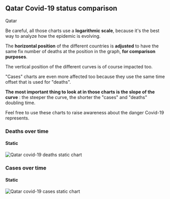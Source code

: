 ## Qatar Covid-19 status comparison 

Qatar



Be careful, all those charts use a **logarithmic scale**, because it's the best way to analyze how the epidemic is evolving.
 
The **horizontal position** of the different countries is **adjusted** to have the same fix number of deaths at the position in the graph, **for comparison purposes**.

The vertical position of the different curves is of course impacted too.

"Cases" charts are even more affected too because they use the same time offset that is used for "deaths".

**The most important thing to look at in those charts is the slope of the curve** : the steeper the curve, the shorter the "cases" and "deaths" doubling time.

Feel free to use these charts to raise awareness about the danger Covid-19 represents. 


 
### Deaths over time
 
#### Static
![Qatar covid-19 deaths static chart](https://raw.githubusercontent.com/madlag/coronavirus_study/master/notebooks/graphs/2020-03-30/countries/Qatar/2020-03-30_Qatar_deaths.png "Qatar covid-19 deaths static chart")   

 
### Cases over time
 
#### Static
![Qatar covid-19 cases static chart](https://raw.githubusercontent.com/madlag/coronavirus_study/master/notebooks/graphs/2020-03-30/countries/Qatar/2020-03-30_Qatar_cases.png "Qatar covid-19 cases static chart")   

